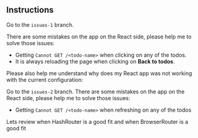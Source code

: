 ## Instructions

Go to the `issues-1` branch.

There are some mistakes on the app on the React side, please help me to solve those issues:
* Getting `Cannot GET /<todo-name>` when clicking on any of the todos.
* It is always reloading the page when clicking on **Back to todos**.

Please also help me understand why does my React app was not working with the current configuration:
<!-- Explain the answer here -->


Go to the `issues-2` branch.
There are some mistakes on the app on the React side, please help me to solve those issues:
* Getting `Cannot GET /<todo-name>` when refreshing on any of the todos

Lets review when HashRouter is a good fit and when BrowserRouter is a good fit
